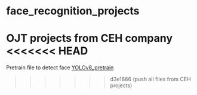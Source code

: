# face_recognition_projects
OJT projects from CEH company
<<<<<<< HEAD
=======


Pretrain file to detect face [YOLOv8_pretrain](https://drive.google.com/file/d/1iHL-XjvzpbrE8ycVqEbGla4yc1dWlSWU/view)
>>>>>>> d3e1866 (push all files from CEH projects)
